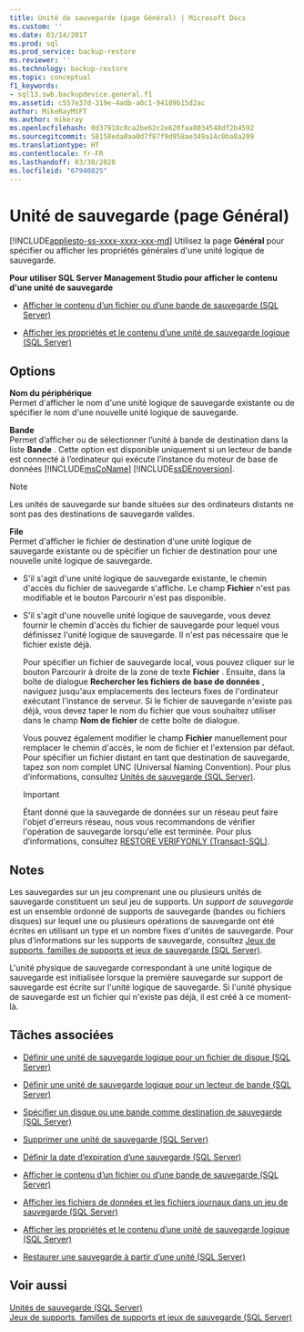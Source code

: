 ```yaml
---
title: Unité de sauvegarde (page Général) | Microsoft Docs
ms.custom: ''
ms.date: 03/14/2017
ms.prod: sql
ms.prod_service: backup-restore
ms.reviewer: ''
ms.technology: backup-restore
ms.topic: conceptual
f1_keywords:
- sql13.swb.backupdevice.general.f1
ms.assetid: c557e37d-319e-4adb-a0c1-94189b15d2ac
author: MikeRayMSFT
ms.author: mikeray
ms.openlocfilehash: 0d37918c0ca2be62c2e620faa8034548df2b4592
ms.sourcegitcommit: 58158eda0aa0d7f87f9d958ae349a14c0ba8a209
ms.translationtype: HT
ms.contentlocale: fr-FR
ms.lasthandoff: 03/30/2020
ms.locfileid: "67940825"
---
```

# <a name="backup-device-general-page"></a>Unité de sauvegarde (page Général)
[!INCLUDE[appliesto-ss-xxxx-xxxx-xxx-md](../../includes/appliesto-ss-xxxx-xxxx-xxx-md.md)]
  Utilisez la page **Général** pour spécifier ou afficher les propriétés générales d'une unité logique de sauvegarde.  
  
 **Pour utiliser SQL Server Management Studio pour afficher le contenu d'une unité de sauvegarde**  
  
-   [Afficher le contenu d’un fichier ou d’une bande de sauvegarde &#40;SQL Server&#41;](../../relational-databases/backup-restore/view-the-contents-of-a-backup-tape-or-file-sql-server.md)  
  
-   [Afficher les propriétés et le contenu d’une unité de sauvegarde logique &#40;SQL Server&#41;](../../relational-databases/backup-restore/view-the-properties-and-contents-of-a-logical-backup-device-sql-server.md)  
  
## <a name="options"></a>Options  
 **Nom du périphérique**  
 Permet d'afficher le nom d'une unité logique de sauvegarde existante ou de spécifier le nom d'une nouvelle unité logique de sauvegarde.  
  
 **Bande**  
 Permet d’afficher ou de sélectionner l’unité à bande de destination dans la liste **Bande** . Cette option est disponible uniquement si un lecteur de bande est connecté à l’ordinateur qui exécute l’instance du moteur de base de données [!INCLUDE[msCoName](../../includes/msconame-md.md)] [!INCLUDE[ssDEnoversion](../../includes/ssdenoversion-md.md)].  
  
> [!NOTE]  
>  Les unités de sauvegarde sur bande situées sur des ordinateurs distants ne sont pas des destinations de sauvegarde valides.  
  
 **File**  
 Permet d'afficher le fichier de destination d'une unité logique de sauvegarde existante ou de spécifier un fichier de destination pour une nouvelle unité logique de sauvegarde.  
  
-   S'il s'agit d'une unité logique de sauvegarde existante, le chemin d'accès du fichier de sauvegarde s'affiche. Le champ **Fichier** n'est pas modifiable et le bouton Parcourir n'est pas disponible.  
  
-   S'il s'agit d'une nouvelle unité logique de sauvegarde, vous devez fournir le chemin d'accès du fichier de sauvegarde pour lequel vous définissez l'unité logique de sauvegarde. Il n'est pas nécessaire que le fichier existe déjà.  
  
     Pour spécifier un fichier de sauvegarde local, vous pouvez cliquer sur le bouton Parcourir à droite de la zone de texte **Fichier** . Ensuite, dans la boîte de dialogue **Rechercher les fichiers de base de données** , naviguez jusqu'aux emplacements des lecteurs fixes de l'ordinateur exécutant l'instance de serveur. Si le fichier de sauvegarde n'existe pas déjà, vous devez taper le nom du fichier que vous souhaitez utiliser dans le champ **Nom de fichier** de cette boîte de dialogue.  
  
     Vous pouvez également modifier le champ **Fichier** manuellement pour remplacer le chemin d'accès, le nom de fichier et l'extension par défaut. Pour spécifier un fichier distant en tant que destination de sauvegarde, tapez son nom complet UNC (Universal Naming Convention). Pour plus d’informations, consultez [Unités de sauvegarde &#40;SQL Server&#41;](../../relational-databases/backup-restore/backup-devices-sql-server.md).  
  
    > [!IMPORTANT]  
    >  Étant donné que la sauvegarde de données sur un réseau peut faire l'objet d'erreurs réseau, nous vous recommandons de vérifier l'opération de sauvegarde lorsqu'elle est terminée. Pour plus d’informations, consultez [RESTORE VERIFYONLY &#40;Transact-SQL&#41;](../../t-sql/statements/restore-statements-verifyonly-transact-sql.md).  
  
## <a name="remarks"></a>Notes  
 Les sauvegardes sur un jeu comprenant une ou plusieurs unités de sauvegarde constituent un seul jeu de supports. Un *support de sauvegarde* est un ensemble ordonné de supports de sauvegarde (bandes ou fichiers disques) sur lequel une ou plusieurs opérations de sauvegarde ont été écrites en utilisant un type et un nombre fixes d'unités de sauvegarde. Pour plus d’informations sur les supports de sauvegarde, consultez [Jeux de supports, familles de supports et jeux de sauvegarde &#40;SQL Server&#41;](../../relational-databases/backup-restore/media-sets-media-families-and-backup-sets-sql-server.md).  
  
 L'unité physique de sauvegarde correspondant à une unité logique de sauvegarde est initialisée lorsque la première sauvegarde sur support de sauvegarde est écrite sur l'unité logique de sauvegarde. Si l'unité physique de sauvegarde est un fichier qui n'existe pas déjà, il est créé à ce moment-là.  
  
##  <a name="related-tasks"></a><a name="RelatedTasks"></a> Tâches associées  
  
-   [Définir une unité de sauvegarde logique pour un fichier de disque &#40;SQL Server&#41;](../../relational-databases/backup-restore/define-a-logical-backup-device-for-a-disk-file-sql-server.md)  
  
-   [Définir une unité de sauvegarde logique pour un lecteur de bande &#40;SQL Server&#41;](../../relational-databases/backup-restore/define-a-logical-backup-device-for-a-tape-drive-sql-server.md)  
  
-   [Spécifier un disque ou une bande comme destination de sauvegarde &#40;SQL Server&#41;](../../relational-databases/backup-restore/specify-a-disk-or-tape-as-a-backup-destination-sql-server.md)  
  
-   [Supprimer une unité de sauvegarde &#40;SQL Server&#41;](../../relational-databases/backup-restore/delete-a-backup-device-sql-server.md)  
  
-   [Définir la date d’expiration d’une sauvegarde &#40;SQL Server&#41;](../../relational-databases/backup-restore/set-the-expiration-date-on-a-backup-sql-server.md)  
  
-   [Afficher le contenu d’un fichier ou d’une bande de sauvegarde &#40;SQL Server&#41;](../../relational-databases/backup-restore/view-the-contents-of-a-backup-tape-or-file-sql-server.md)  
  
-   [Afficher les fichiers de données et les fichiers journaux dans un jeu de sauvegarde &#40;SQL Server&#41;](../../relational-databases/backup-restore/view-the-data-and-log-files-in-a-backup-set-sql-server.md)  
  
-   [Afficher les propriétés et le contenu d’une unité de sauvegarde logique &#40;SQL Server&#41;](../../relational-databases/backup-restore/view-the-properties-and-contents-of-a-logical-backup-device-sql-server.md)  
  
-   [Restaurer une sauvegarde à partir d’une unité &#40;SQL Server&#41;](../../relational-databases/backup-restore/restore-a-backup-from-a-device-sql-server.md)  
  
## <a name="see-also"></a>Voir aussi  
 [Unités de sauvegarde &#40;SQL Server&#41;](../../relational-databases/backup-restore/backup-devices-sql-server.md)   
 [Jeux de supports, familles de supports et jeux de sauvegarde &#40;SQL Server&#41;](../../relational-databases/backup-restore/media-sets-media-families-and-backup-sets-sql-server.md)  
  
  
